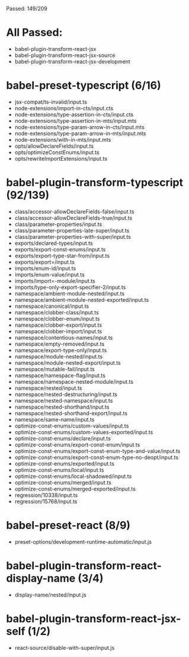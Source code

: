 Passed: 149/209

# All Passed:
* babel-plugin-transform-react-jsx
* babel-plugin-transform-react-jsx-source
* babel-plugin-transform-react-jsx-development


# babel-preset-typescript (6/16)
* jsx-compat/ts-invalid/input.ts
* node-extensions/import-in-cts/input.cts
* node-extensions/type-assertion-in-cts/input.cts
* node-extensions/type-assertion-in-mts/input.mts
* node-extensions/type-param-arrow-in-cts/input.mts
* node-extensions/type-param-arrow-in-mts/input.mts
* node-extensions/with-in-mts/input.mts
* opts/allowDeclareFields/input.ts
* opts/optimizeConstEnums/input.ts
* opts/rewriteImportExtensions/input.ts

# babel-plugin-transform-typescript (92/139)
* class/accessor-allowDeclareFields-false/input.ts
* class/accessor-allowDeclareFields-true/input.ts
* class/parameter-properties/input.ts
* class/parameter-properties-late-super/input.ts
* class/parameter-properties-with-super/input.ts
* exports/declared-types/input.ts
* exports/export-const-enums/input.ts
* exports/export-type-star-from/input.ts
* exports/export=/input.ts
* imports/enum-id/input.ts
* imports/enum-value/input.ts
* imports/import=-module/input.ts
* imports/type-only-export-specifier-2/input.ts
* namespace/ambient-module-nested/input.ts
* namespace/ambient-module-nested-exported/input.ts
* namespace/canonical/input.ts
* namespace/clobber-class/input.ts
* namespace/clobber-enum/input.ts
* namespace/clobber-export/input.ts
* namespace/clobber-import/input.ts
* namespace/contentious-names/input.ts
* namespace/empty-removed/input.ts
* namespace/export-type-only/input.ts
* namespace/module-nested/input.ts
* namespace/module-nested-export/input.ts
* namespace/mutable-fail/input.ts
* namespace/namespace-flag/input.ts
* namespace/namespace-nested-module/input.ts
* namespace/nested/input.ts
* namespace/nested-destructuring/input.ts
* namespace/nested-namespace/input.ts
* namespace/nested-shorthand/input.ts
* namespace/nested-shorthand-export/input.ts
* namespace/same-name/input.ts
* optimize-const-enums/custom-values/input.ts
* optimize-const-enums/custom-values-exported/input.ts
* optimize-const-enums/declare/input.ts
* optimize-const-enums/export-const-enum/input.ts
* optimize-const-enums/export-const-enum-type-and-value/input.ts
* optimize-const-enums/export-const-enum-type-no-deopt/input.ts
* optimize-const-enums/exported/input.ts
* optimize-const-enums/local/input.ts
* optimize-const-enums/local-shadowed/input.ts
* optimize-const-enums/merged/input.ts
* optimize-const-enums/merged-exported/input.ts
* regression/10338/input.ts
* regression/15768/input.ts

# babel-preset-react (8/9)
* preset-options/development-runtime-automatic/input.js

# babel-plugin-transform-react-display-name (3/4)
* display-name/nested/input.js

# babel-plugin-transform-react-jsx-self (1/2)
* react-source/disable-with-super/input.js

